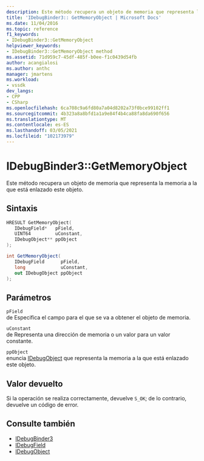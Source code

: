 ```yaml
---
description: Este método recupera un objeto de memoria que representa la memoria a la que está enlazado este objeto.
title: 'IDebugBinder3:: GetMemoryObject | Microsoft Docs'
ms.date: 11/04/2016
ms.topic: reference
f1_keywords:
- IDebugBinder3::GetMemoryObject
helpviewer_keywords:
- IDebugBinder3::GetMemoryObject method
ms.assetid: 71d959c7-45df-485f-b0ee-f1c0439d54fb
author: acangialosi
ms.author: anthc
manager: jmartens
ms.workload:
- vssdk
dev_langs:
- CPP
- CSharp
ms.openlocfilehash: 6ca708c9a6fd80a7a04d8202a73f0bce99102ff1
ms.sourcegitcommit: 4b323a8a8bfd1a1a9e84f4b4ca88fa8da690f656
ms.translationtype: MT
ms.contentlocale: es-ES
ms.lasthandoff: 03/05/2021
ms.locfileid: "102173979"
---
```

# <a name="idebugbinder3getmemoryobject"></a>IDebugBinder3::GetMemoryObject
Este método recupera un objeto de memoria que representa la memoria a la que está enlazado este objeto.

## <a name="syntax"></a>Sintaxis

```cpp
HRESULT GetMemoryObject(
   IDebugField*   pField,
   UINT64         uConstant,
   IDebugObject** ppObject
);
```

```csharp
int GetMemoryObject(
   IDebugField      pField,
   long             uConstant,
   out IDebugObject ppObject
);
```

## <a name="parameters"></a>Parámetros
`pField`\
de Especifica el campo para el que se va a obtener el objeto de memoria.

`uConstant`\
de Representa una dirección de memoria o un valor para un valor constante.

`ppObject`\
enuncia [IDebugObject](../../../extensibility/debugger/reference/idebugobject.md) que representa la memoria a la que está enlazado este objeto.

## <a name="return-value"></a>Valor devuelto
 Si la operación se realiza correctamente, devuelve `S_OK`; de lo contrario, devuelve un código de error.

## <a name="see-also"></a>Consulte también
- [IDebugBinder3](../../../extensibility/debugger/reference/idebugbinder3.md)
- [IDebugField](../../../extensibility/debugger/reference/idebugfield.md)
- [IDebugObject](../../../extensibility/debugger/reference/idebugobject.md)
